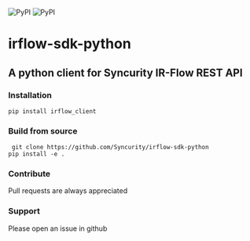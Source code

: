 ![PyPI](https://img.shields.io/badge/python-2.7-brightgreen.svg)
![PyPI](https://img.shields.io/badge/pypi-1.0.4-blue.svg)

# irflow-sdk-python

## A python client for Syncurity IR-Flow REST API

### Installation
`pip install irflow_client`

### Build from source
` git clone https://github.com/Syncurity/irflow-sdk-python`  
`pip install -e .`

### Contribute
Pull requests are always appreciated

### Support
Please open an issue in github